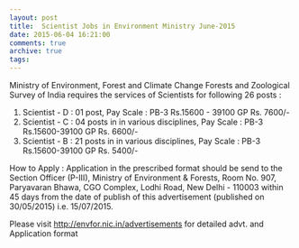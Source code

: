 ```yaml
---
layout: post
title:  Scientist Jobs in Environment Ministry June-2015
date: 2015-06-04 16:21:00
comments: true
archive: true
tags: 
---
```

Ministry of Environment, Forest and Climate Change Forests and
Zoological Survey of India requires the services of Scientists for
following 26 posts :

 1. Scientist - D : 01 post,  Pay Scale : PB-3 Rs.15600 - 39100 GP
    Rs. 7600/-
 2. Scientist -  C : 04 posts in in various disciplines,  Pay Scale :
    PB-3 Rs.15600-39100 GP Rs. 6600/-
 3. Scientist - B : 21 posts in in various disciplines,  Pay Scale :
    PB-3 Rs.15600-39100 GP Rs. 5400/- 

How to Apply : Application in the prescribed format should be send to
the Section Officer (P-III), Ministry of Environment & Forests, Room
No. 907, Paryavaran Bhawa, CGO Complex, Lodhi Road, New Delhi - 110003
within 45 days from the date of publish of this advertisement 
(published on 30/05/2015) i.e. 15/07/2015.

Please visit http://envfor.nic.in/advertisements for detailed advt. and
Application format
